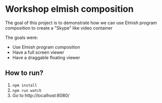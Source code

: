 # Workshop elmish composition

The goal of this project is to demonstrate how we can use Elmish program composition to create a "Skype" like video container

The goals were:

- Use Elmish program composition
- Have a full screen viewer
- Have a draggable floating viewer

## How to run?

1. `npm install`
1. `npm run watch`
1. Go to http://localhost:8080/
